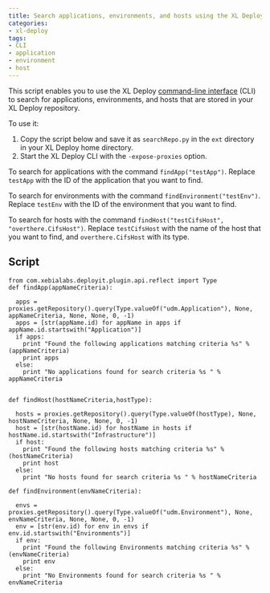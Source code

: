 ```yaml
---
title: Search applications, environments, and hosts using the XL Deploy CLI
categories:
- xl-deploy
tags:
- CLI
- application
- environment
- host
---
```


This script enables you to use the XL Deploy [command-line interface](http://docs.xebialabs.com/releases/latest/xl-deploy/climanual.html) (CLI) to search for applications, environments, and hosts that are stored in your XL Deploy repository.

To use it:

1. Copy the script below and save it as `searchRepo.py` in the `ext` directory in your XL Deploy home directory.
2. Start the XL Deploy CLI with the `-expose-proxies` option.

To search for applications with the command `findApp("testApp")`. Replace `testApp` with the ID of the application that you want to find.

To search for environments with the command `findEnvironment("testEnv")`. Replace `testEnv` with the ID of the environment that you want to find.

To search for hosts with the command `findHost("testCifsHost", "overthere.CifsHost")`. Replace `testCifsHost` with the name of the host that you want to find, and `overthere.CifsHost` with its type.

## Script

	from com.xebialabs.deployit.plugin.api.reflect import Type 
	def findApp(appNameCriteria):
  
	  apps = proxies.getRepository().query(Type.valueOf("udm.Application"), None, appNameCriteria, None, None, 0, -1)
	  apps = [str(appName.id) for appName in apps if appName.id.startswith("Application")]
	  if apps:
		print "Found the following applications matching criteria %s" % (appNameCriteria)
		print apps
	  else:
		print "No applications found for search criteria %s " % appNameCriteria


	def findHost(hostNameCriteria,hostType):
  
	  hosts = proxies.getRepository().query(Type.valueOf(hostType), None, hostNameCriteria, None, None, 0, -1)
	  host = [str(hostName.id) for hostName in hosts if hostName.id.startswith("Infrastructure")]
	  if host:
		print "Found the following hosts matching criteria %s" % (hostNameCriteria)
		print host
	  else:
		print "No hosts found for search criteria %s " % hostNameCriteria

	def findEnvironment(envNameCriteria):
  
	  envs = proxies.getRepository().query(Type.valueOf("udm.Environment"), None, envNameCriteria, None, None, 0, -1)
	  env = [str(env.id) for env in envs if env.id.startswith("Environments")]
	  if env:
		print "Found the following Environments matching criteria %s" % (envNameCriteria)
		print env
	  else:
		print "No Environments found for search criteria %s " % envNameCriteria
